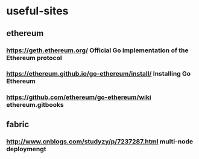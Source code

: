 # useful-sites

## ethereum
### https://geth.ethereum.org/ Official Go implementation of the Ethereum protocol

### https://ethereum.github.io/go-ethereum/install/ Installing Go Ethereum

### https://github.com/ethereum/go-ethereum/wiki ethereum.gitbooks


## fabric
### http://www.cnblogs.com/studyzy/p/7237287.html multi-node deploymengt

